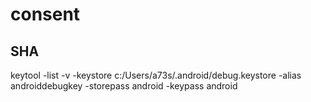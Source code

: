 # consent

## SHA
keytool -list -v -keystore c:/Users/a73s/.android/debug.keystore -alias androiddebugkey -storepass android -keypass android

 

